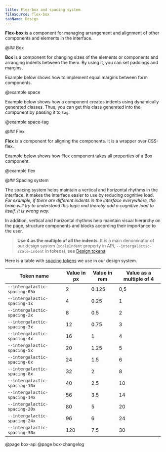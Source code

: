 ```yaml
---
title: Flex-box and spacing system
fileSource: flex-box
tabName: Design
---
```


**Flex-box** is a component for managing arrangement and alignment of other components and elements in the interface.

@## Box

**Box** is a component for changing sizes of the elements or components and arranging indents between the them. By using it, you can set paddings and margins.

Example below shows how to implement equal margins between form components.

@example space

Example below shows how a component creates indents using dynamically generated classes. Thus, you can get this class generated into the component by passing it to `tag`.

@example space-tag

@## Flex

**Flex** is a component for aligning the components. It is a wrapper over CSS-flex.

Example below shows how Flex component takes all properties of a Box component.

@example flex

@## Spacing system

The spacing system helps maintain a vertical and horizontal rhythms in the interface. It makes the interface easier to use by reducing cognitive load. _For example, if there are different indents in the interface everywhere, the brain will try to understand this logic and thereby add a cognitive load to itself. It is wrong way._

In addition, vertical and horizontal rhythms help maintain visual hierarchy on the page, structure components and blocks according their importance to the user.

> **Use 4 as the multiple of all the indents**. It is a main denominator of our design system (`scaleIndent` property in API, `--intergalactic-scale-indent` in tokens), see [Design tokens](/style/design-tokens/).

Here is a table with [spacing tokens](/style/design-tokens/) we use in our design system.

| Token name                    | Value in px | Value in rem | Value as a multiple of 4 |
| ----------------------------- | ----------- | ------------ | ------------------------ |
| `--intergalactic-spacing-05x` | 2           | 0.125        | 0,5                      |
| `--intergalactic-spacing-1x`  | 4           | 0.25         | 1                        |
| `--intergalactic-spacing-2x`  | 8           | 0.5          | 2                        |
| `--intergalactic-spacing-3x`  | 12          | 0.75         | 3                        |
| `--intergalactic-spacing-4x`  | 16          | 1            | 4                        |
| `--intergalactic-spacing-5x`  | 20          | 1.25         | 5                        |
| `--intergalactic-spacing-6x`  | 24          | 1.5          | 6                        |
| `--intergalactic-spacing-8x`  | 32          | 2            | 8                        |
| `--intergalactic-spacing-10x` | 40          | 2.5          | 10                       |
| `--intergalactic-spacing-14x` | 56          | 3.5          | 14                       |
| `--intergalactic-spacing-20x` | 80          | 5            | 20                       |
| `--intergalactic-spacing-24x` | 96          | 6            | 24                       |
| `--intergalactic-spacing-30x` | 120         | 7.5          | 30                       |

@page box-api
@page box-changelog
